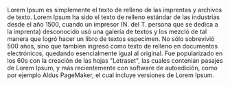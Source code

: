 Lorem Ipsum es simplemente el texto de relleno de las imprentas y
archivos de texto. Lorem Ipsum ha sido el texto de relleno estándar
de las industrias desde el año 1500, cuando un impresor (N. del T.
persona que se dedica a la imprenta) desconocido usó una galería
de textos y los mezcló de tal manera que logró hacer un libro de
textos especimen. No sólo sobrevivió 500 años, sino que tambien
ingresó como texto de relleno en documentos electrónicos,
quedando esencialmente igual al original. Fue popularizado en los
60s con la creación de las hojas "Letraset", las cuales contenian
pasajes de Lorem Ipsum, y más recientemente con software de
autoedición, como por ejemplo Aldus PageMaker, el cual incluye
versiones de Lorem Ipsum.